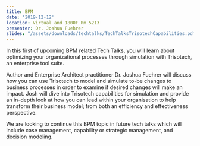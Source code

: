 ```yaml
---
title: BPM
date: '2019-12-12'
location: Virtual and 1800F Rm 5213
presenter: Dr. Joshua Fuehrer
slides: "/assets/downloads/techtalks/TechTalksTrisotechCapabilities.pdf"
---
```


In this first of upcoming BPM related Tech Talks, you will learn about optimizing your organizational processes through simulation with Trisotech, an enterprise tool suite.

Author and Enterprise Architect practitioner Dr. Joshua Fuehrer will discuss how you can use Trisotech to model and simulate to-be changes to business processes in order to examine if desired changes will make an impact. Josh will dive into Trisotech capabilities for simulation and provide an in-depth look at how you can lead within your organisation to help transform their business model; from both an efficiency and effectiveness perspective.

We are looking to continue this BPM topic in future tech talks which will include case management, capability or strategic management, and decision modeling.
